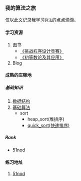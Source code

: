 ### 我的算法之旅

仅以此文记录我学习`算法`的点点滴滴。

#### 学习资源

1. 图书
    * [《挑战程序设计竞赛》](http://book.douban.com/subject/24749842/)
    * [《初等数论及其应用》](http://book.douban.com/subject/3802271/)
2. Blog
    
#### 成熟的庄稼地

##### 基础知识

1. [数据结构](#)
2. [基础算法](#)
    * sort
	    * heap_sort(堆排序)
	    * [quick_sort(快速排序)](https://github.com/zhiyu-he/algorithm-trip/blob/master/growth/sort/quick_sort.c)

##### Rank

* 51nod

#### 练习地址

1. [51nod](http://www.51nod.com/focus.html)